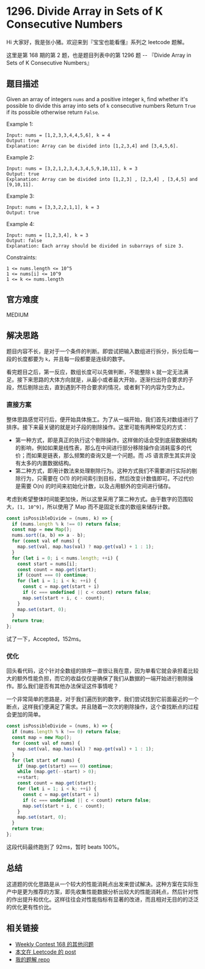 # 1296. Divide Array in Sets of K Consecutive Numbers

Hi 大家好，我是张小猪。欢迎来到『宝宝也能看懂』系列之 leetcode 题解。

这里是第 168 期的第 2 题，也是题目列表中的第 1296 题 -- 『Divide Array in Sets of K Consecutive Numbers』

## 题目描述

Given an array of integers `nums` and a positive integer `k`, find whether it's possible to divide this array into sets of `k` consecutive numbers
Return `True` if its possible otherwise return `False`.

Example 1:

```shell
Input: nums = [1,2,3,3,4,4,5,6], k = 4
Output: true
Explanation: Array can be divided into [1,2,3,4] and [3,4,5,6].
```

Example 2:

```shell
Input: nums = [3,2,1,2,3,4,3,4,5,9,10,11], k = 3
Output: true
Explanation: Array can be divided into [1,2,3] , [2,3,4] , [3,4,5] and [9,10,11].
```

Example 3:

```shell
Input: nums = [3,3,2,2,1,1], k = 3
Output: true
```

Example 4:

```shell
Input: nums = [1,2,3,4], k = 3
Output: false
Explanation: Each array should be divided in subarrays of size 3.
```

Constraints:

```shell
1 <= nums.length <= 10^5
1 <= nums[i] <= 10^9
1 <= k <= nums.length
```

## 官方难度

MEDIUM

## 解决思路

题目内容不长，是对于一个条件的判断。即尝试把输入数组进行拆分，拆分后每一段的长度都要为 `k`，并且每一段都要是连续的数字。

看完题目之后，第一反应，数组长度可以先做判断，不能整除 `k` 就一定无法满足。接下来思路的大体方向就是，从最小或者最大开始，逐渐扫出符合要求的子段，然后剔除出去，直到遇到不符合要求的情况，或者剩下的内容为空为止。

### 直接方案

整体思路感觉可行后，便开始具体施工。为了从一端开始，我们首先对数组进行了排序。接下来最关键的就是对子段的剔除操作。这里可能有两种常见的方式：

- 第一种方式，即是真正的执行这个剔除操作。这样做的话会受到底层数据结构的影响，例如如果是线性表，那么在中间进行部分移除操作会消耗蛮多的代价；而如果是链表，那么频繁的查询又是一个问题。而 JS 语言原生其实并没有太多的内置数据结构。
- 第二种方式，即用计数法来处理剔除行为。这种方式我们不需要进行实际的剔除行为，只需要在 O(1) 的时间索引到目标，然后改变计数值即可。不过代价是需要 O(n) 的时间来初始化计数，以及占用额外的空间进行储存。

考虑到希望整体时间能更加快，所以这里采用了第二种方式。由于数字的范围较大，`[1, 10^9]`，所以使用了 Map 而不是固定长度的数组来储存计数。

```js
const isPossibleDivide = (nums, k) => {
  if (nums.length % k !== 0) return false;
  const map = new Map();
  nums.sort((a, b) => a - b);
  for (const val of nums) {
    map.set(val, map.has(val) ? map.get(val) + 1 : 1);
  }
  for (let i = 0; i < nums.length; ++i) {
    const start = nums[i];
    const count = map.get(start);
    if (count === 0) continue;
    for (let i = 1; i < k; ++i) {
      const c = map.get(start + i)
      if (c === undefined || c < count) return false;
      map.set(start + i, c - count);
    }
    map.set(start, 0);
  }
  return true;
};
```

试了一下，Accepted，152ms。

### 优化

回头看代码，这个针对全数组的排序一直很让我在意，因为单看它就会承担着比较大的额外性能负担，而它的收益仅仅是确保了我们从数据的一端开始进行剔除操作。那么我们是否有其他办法保证这件事情呢？

一个非常简单的思路是，对于我们遍历到的数字，我们尝试找到它前面最近的一个断点，这样我们便满足了需求。并且随着一次次的剔除操作，这个查找断点的过程会更加的简单。

```js
const isPossibleDivide = (nums, k) => {
  if (nums.length % k !== 0) return false;
  const map = new Map();
  for (const val of nums) {
    map.set(val, map.has(val) ? map.get(val) + 1 : 1);
  }
  for (let start of nums) {
    if (map.get(start) === 0) continue;
    while (map.get(--start) > 0);
    ++start;
    const count = map.get(start);
    for (let i = 1; i < k; ++i) {
      const c = map.get(start + i)
      if (c === undefined || c < count) return false;
      map.set(start + i, c - count);
    }
    map.set(start, 0);
  }
  return true;
};
```

这段代码最终跑到了 92ms，暂时 beats 100%。

## 总结

这道题的优化思路是从一个较大的性能消耗点出发来尝试解决。这种方案在实际生产中是更为推荐的方案，即先收集性能数据分析出较大的性能消耗点，然后针对性的作出提升和优化。这样往往会对性能指标有显著的改进，而且相对无目的的泛泛的优化更有性价比。

## 相关链接

- [Weekly Contest 168 的其他问题](https://github.com/poppinlp/leetcode#weekly-contest-168)
- [本文在 Leetcode 的 post](https://leetcode.com/problems/divide-array-in-sets-of-k-consecutive-numbers/discuss/458533/javascript-easy-to-understand-greedy)
- [我的题解 repo](https://github.com/poppinlp/leetcode)
